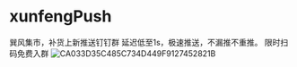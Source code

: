# xunfengPush
巽风集市，补货上新推送钉钉群
延迟低至1s，极速推送，不漏推不重推。
限时扫码免费入群
![CA033D35C485C734D449F9127452821B](https://github.com/shengtudai2/xunfengPush/assets/85939151/8920ea49-8040-458f-ae8a-ae8fe549309e)
